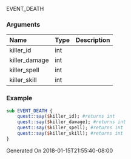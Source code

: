 EVENT_DEATH
### Arguments
**Name**|**Type**|**Description**
:-----|:-----|:-----
killer_id|int|
killer_damage|int|
killer_spell|int|
killer_skill|int|
### Example
```perl
sub EVENT_DEATH {
	quest::say($killer_id); #returns int
	quest::say($killer_damage); #returns int
	quest::say($killer_spell); #returns int
	quest::say($killer_skill); #returns int
}
```

Generated On 2018-01-15T21:55:40-08:00